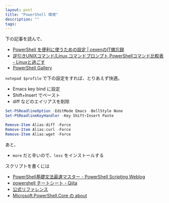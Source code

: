 ```yaml
---
layout: post
title: "PowerShell 環境"
description: ""
tags: 
---
```


下の記事を読んで、

* [PowerShell を便利に使うための設定 \| cexenのIT備忘録](https://ite.cexen.info/powershell-%E3%82%92%E4%BE%BF%E5%88%A9%E3%81%AB%E4%BD%BF%E3%81%86%E3%81%9F%E3%82%81%E3%81%AE%E8%A8%AD%E5%AE%9A/)
* [逆引きUNIXコマンド/Linux,コマンドプロンプト,PowerShellコマンド比較表 - Linuxと過ごす](https://linux.just4fun.biz/?%E9%80%86%E5%BC%95%E3%81%8DUNIX%E3%82%B3%E3%83%9E%E3%83%B3%E3%83%89/Linux%2C%E3%82%B3%E3%83%9E%E3%83%B3%E3%83%89%E3%83%97%E3%83%AD%E3%83%B3%E3%83%97%E3%83%88%2CPowerShell%E3%82%B3%E3%83%9E%E3%83%B3%E3%83%89%E6%AF%94%E8%BC%83%E8%A1%A8)
* [PowerShell Gallery](https://www.powershellgallery.com/)

`notepad $profile` で下の設定をすれば、とりあえず快適。

* Emacs key bind に設定
* Shift+Insert でペースト
* diff などのエイリアスを削除

~~~powershell
Set-PSReadlineOption -EditMode Emacs -BellStyle None
Set-PSReadlineKeyHandler -Key Shift+Insert Paste

Remove-Item Alias:diff -Force
Remove-Item Alias:curl -Force
Remove-Item Alias:wget -Force
~~~

あと、

* `more` だと辛いので、`less` をインストールする

スクリプトを書くには

* [PowerShell基礎文法最速マスター - PowerShell Scripting Weblog](http://winscript.jp/powershell/202)
* [powershell チートシート - Qiita](https://qiita.com/jca02266/items/a0c71ae90d055ab3893c)
* [公式リファレンス](https://docs.microsoft.com/en-us/powershell/scripting/overview)
* [Microsoft.PowerShell.Core の about](https://docs.microsoft.com/en-us/powershell/module/microsoft.powershell.core/about/)
